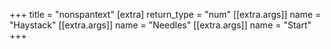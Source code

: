 +++
title = "nonspantext"
[extra]
return_type = "num"
[[extra.args]]
name = "Haystack"
[[extra.args]]
name = "Needles"
[[extra.args]]
name = "Start"
+++